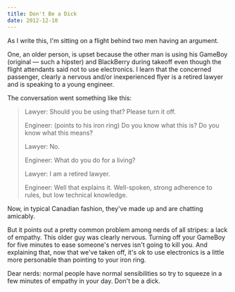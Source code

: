 ```yaml
---
title: Don't Be a Dick
date: 2012-12-10
---
```



As I write this, I'm sitting on a flight behind two men having an argument.

One, an older person, is upset because the other man is using his GameBoy (original — such a hipster) and BlackBerry during takeoff even though the flight attendants said not to use electronics. I learn that the concerned passenger, clearly a nervous and/or inexperienced flyer is a retired lawyer and is speaking to a young engineer.

The conversation went something like this:

> Lawyer: Should you be using that? Please turn it off.
> 
> Engineer: (points to his iron ring) Do you know what this is? Do you know what this means?
> 
> Lawyer: No.
> 
> Engineer: What do you do for a living?
> 
> Lawyer: I am a retired lawyer.
> 
> Engineer: Well that explains it. Well-spoken, strong adherence to rules, but low technical knowledge.

Now, in typical Canadian fashion, they've made up and are chatting amicably.

But it points out a pretty common problem among nerds of all stripes: a lack of empathy. This older guy was clearly nervous. Turning off your GameBoy for five minutes to ease someone's nerves isn't going to kill you. And explaining that, now that we've taken off, it's ok to use electronics is a little more personable than pointing to your iron ring.

Dear nerds: normal people have normal sensibilities so try to squeeze in a few minutes of empathy in your day. Don't be a dick.


  